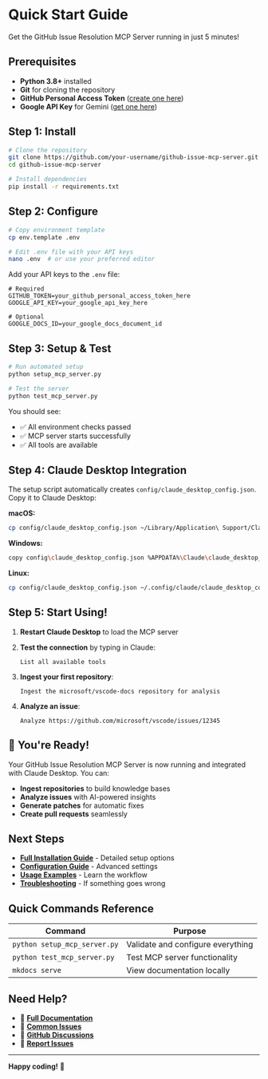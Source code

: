 # Quick Start Guide

Get the GitHub Issue Resolution MCP Server running in just 5 minutes!

## Prerequisites

- **Python 3.8+** installed
- **Git** for cloning the repository
- **GitHub Personal Access Token** ([create one here](https://github.com/settings/tokens))
- **Google API Key** for Gemini ([get one here](https://makersuite.google.com/app/apikey))

## Step 1: Install

```bash
# Clone the repository
git clone https://github.com/your-username/github-issue-mcp-server.git
cd github-issue-mcp-server

# Install dependencies
pip install -r requirements.txt
```

## Step 2: Configure

```bash
# Copy environment template
cp env.template .env

# Edit .env file with your API keys
nano .env  # or use your preferred editor
```

Add your API keys to the `.env` file:

```env
# Required
GITHUB_TOKEN=your_github_personal_access_token_here
GOOGLE_API_KEY=your_google_api_key_here

# Optional
GOOGLE_DOCS_ID=your_google_docs_document_id
```

## Step 3: Setup & Test

```bash
# Run automated setup
python setup_mcp_server.py

# Test the server
python test_mcp_server.py
```

You should see:
- ✅ All environment checks passed
- ✅ MCP server starts successfully
- ✅ All tools are available

## Step 4: Claude Desktop Integration

The setup script automatically creates `config/claude_desktop_config.json`. Copy it to Claude Desktop:

**macOS:**
```bash
cp config/claude_desktop_config.json ~/Library/Application\ Support/Claude/claude_desktop_config.json
```

**Windows:**
```bash
copy config\claude_desktop_config.json %APPDATA%\Claude\claude_desktop_config.json
```

**Linux:**
```bash
cp config/claude_desktop_config.json ~/.config/claude/claude_desktop_config.json
```

## Step 5: Start Using!

1. **Restart Claude Desktop** to load the MCP server

2. **Test the connection** by typing in Claude:
   ```
   List all available tools
   ```

3. **Ingest your first repository**:
   ```
   Ingest the microsoft/vscode-docs repository for analysis
   ```

4. **Analyze an issue**:
   ```
   Analyze https://github.com/microsoft/vscode/issues/12345
   ```

## 🎉 You're Ready!

Your GitHub Issue Resolution MCP Server is now running and integrated with Claude Desktop. You can:

- **Ingest repositories** to build knowledge bases
- **Analyze issues** with AI-powered insights
- **Generate patches** for automatic fixes
- **Create pull requests** seamlessly

## Next Steps

- **[Full Installation Guide](installation.md)** - Detailed setup options
- **[Configuration Guide](configuration.md)** - Advanced settings
- **[Usage Examples](../usage/ingestion.md)** - Learn the workflow
- **[Troubleshooting](../troubleshooting/common_issues.md)** - If something goes wrong

## Quick Commands Reference

| Command | Purpose |
|---------|---------|
| `python setup_mcp_server.py` | Validate and configure everything |
| `python test_mcp_server.py` | Test MCP server functionality |
| `mkdocs serve` | View documentation locally |

## Need Help?

- 📖 **[Full Documentation](../index.md)**
- 🐛 **[Common Issues](../troubleshooting/common_issues.md)**
- 💬 **[GitHub Discussions](https://github.com/your-username/github-issue-mcp-server/discussions)**
- 🚨 **[Report Issues](https://github.com/your-username/github-issue-mcp-server/issues)**

---

**Happy coding!** 🚀
